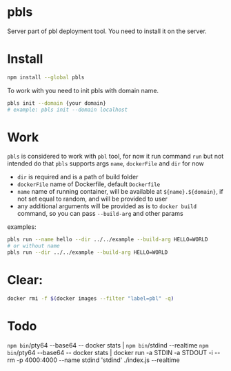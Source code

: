 # pbls

Server part of pbl deployment tool. You need to install it on the server.

# Install

```bash
npm install --global pbls
```

To work with you need to init pbls with domain name.

```bash
pbls init --domain {your domain}
# example: pbls init --domain localhost
```

# Work

`pbls` is considered to work with `pbl` tool, for now it run command `run` but not intended do that
`pbls` supports args `name`, `dockerFile` and `dir` for now
* `dir` is required and is a path of build folder
* `dockerFile` name of Dockerfile, default `Dockerfile`
* `name` name of running container, will be available at `${name}.${domain}`, if not set equal to
random, and will be provided to user
* any additional arguments will be provided as is to `docker build` command, so you can pass
`--build-arg` and other params

examples:

```bash
pbls run --name hello --dir ../../example --build-arg HELLO=WORLD
# or without name
pbls run --dir ../../example --build-arg HELLO=WORLD
```

# Clear:

```bash
docker rmi -f $(docker images --filter "label=pbl" -q)
```

# Todo

`npm bin`/pty64 --base64 -- docker stats | `npm bin`/stdind --realtime
`npm bin`/pty64 --base64 -- docker stats | docker run -a STDIN -a STDOUT -i --rm -p 4000:4000 --name stdind 'stdind' ./index.js --realtime
